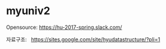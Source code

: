 # myuniv2

Opensource:   https://hu-2017-spring.slack.com/

자료구조:   https://sites.google.com/site/hyudatastructure/?pli=1
